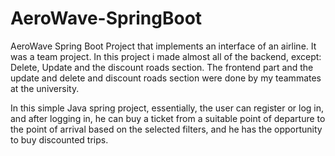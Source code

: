 # AeroWave-SpringBoot
AeroWave Spring Boot Project that implements an interface of an airline.
It was a team project.
In this project i made almost all of the backend, except: Delete, Update and the discount roads section.
The frontend part and the update and delete and discount roads section were done by my teammates at the university.


In this simple Java spring project, essentially, the user can register or log in, and after logging in, he can buy a ticket from a suitable point of departure to the point of arrival based on the selected filters, and he has the opportunity to buy discounted trips.
